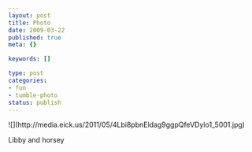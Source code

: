 ```yaml
--- 
layout: post
title: Photo
date: 2009-03-22
published: true
meta: {}

keywords: []

type: post
categories: 
- fun
- tumble-photo
status: publish
---
```

<div class="figure">            ![](http://media.eick.us/2011/05/4Lbi8pbnEldag9ggpQfeVDylo1_5001.jpg)        </div>

Libby and horsey

